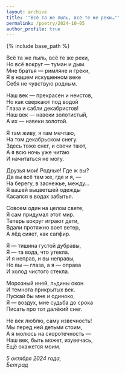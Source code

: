 ```yaml
---
layout: archive
title: '"Всё та же пыль, всё те же реки…"'
permalink: /poetry/2024-10-05
author_profile: true
---
```


{% include base_path %}

Всё та же пыль, всё те же реки, <br>
Но всё вокруг — туман и дым. <br>
Мне братья — римляне и греки, <br>
Я в нашем искушенном веке <br>
Себя не чувствую родным. <br>

Наш век — прекрасен и неистов, <br>
Но как сверкают под водой <br>
Глаза и сабли декабристов! <br>
Наш век — навеки золотистый, <br>
А их — навеки золотой. <br>

Я там живу, я там мечтаю, <br>
На том декабрьском снегу. <br>
Здесь тоже снег, и свечи тают, <br>
А я всю ночь уже читаю <br>
И начитаться не могу. <br>

Друзья мои! Родные! Где ж вы? <br>
Да вы всё там же, где и я, — <br>
На берегу, в заснежье, между… <br>
Я вашей выцветшей одежды <br>
Касался в водах забытья. <br>

Совсем один на целом свете, <br>
Я сам придумал этот мир. <br>
Теперь вокруг играют дети, <br>
Вдали протяжно воет ветер, <br>
А лёд сияет, как сапфир. <br>

Я — тишина густой дубравы, <br>
Я — та вода, что утекла. <br>
И я неправ, и вы неправы, <br>
Но вы — глаза, а я — оправа <br>
И холод чистого стекла. <br>

Морозный иней, льдины окон <br>
И темнота прикрытых век. <br>
Пускай бы мне и одиноко, <br>
Я — воздух, мне судьба до срока <br>
Писать про тот далёкий снег. <br>

Не век люблю, саму извечность! <br>
Мы перед ней детьми стоим, <br>
А я молюсь на скоротечность — <br>
Наш век, быть может, изувечась, <br>
Ещё окажется моим. <br>

<i>5 октября 2024 года,</i> <br>
<i>Белград</i>